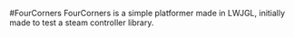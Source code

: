 #FourCorners
FourCorners is a simple platformer made in LWJGL, initially made to test a steam controller library.

